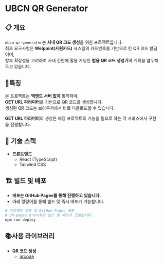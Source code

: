 # UBCN QR Generator

## 📋 개요
`ubcn-qr-generater`는 **사내 QR 코드 생성**을 위한 프로젝트입니다.  
최초 요구사항은 **Welpoint(사원카드)** 시스템의 카드번호를 기반으로 한 QR 코드 발급이며,  
향후 확장성을 고려하여 사내 전반에 활용 가능한 **범용 QR 코드 생성기**의 계획을 염두해두고 있습니다.


## 📌특징
본 프로젝트는 **백엔드 서버 없이** 동작하며,  
**GET URL 파라미터**를 기반으로 QR 코드를 생성합니다.  
생성된 QR 코드는 브라우저에서 바로 다운로드할 수 있습니다.

**GET URL 파라미터**의 생성은 해당 프로젝트의 기능을 필요로 하는 각 서비스에서 구현을 진행합니다.


## 🚀 기술 스택
- **프론트엔드**
    - React (TypeScript)
    - Tailwind CSS


## 🏗️ 빌드 및 배포
- **배포는 GitHub Pages를 통해 진행하고 있습니다.**
- 아래 명령어를 통해 빌드 및 즉시 배포가 가능합니다.
```bash
# 프로젝트 빌드 및 GitHub Pages 배포 
# gh-pages Branch로 빌드 및 배포가 진행됩니다.
npm run deploy
```


## 📚사용 라이브러리
- **QR 코드 생성**
    - [qrcode](https://www.npmjs.com/package/qrcode)